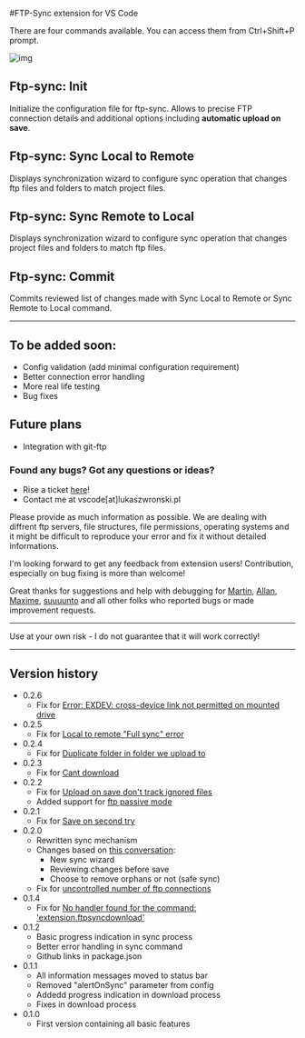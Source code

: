 #FTP-Sync extension for VS Code

There are four commands available.
You can access them from Ctrl+Shift+P prompt.

![img](http://i.imgur.com/W9h4pwW.gif)

## Ftp-sync: Init

Initialize the configuration file for ftp-sync. Allows to precise FTP connection details and additional options including __automatic upload on save__.

## Ftp-sync: Sync Local to Remote

Displays synchronization wizard to configure sync operation that changes ftp files and folders to match project files.

## Ftp-sync: Sync Remote to Local

Displays synchronization wizard to configure sync operation that changes project files and folders to match ftp files.

## Ftp-sync: Commit

Commits reviewed list of changes made with Sync Local to Remote or Sync Remote to Local command.

--------

## To be added soon:

- Config validation (add minimal configuration requirement)
- Better connection error handling
- More real life testing
- Bug fixes

## Future plans

- Integration with git-ftp

### Found any bugs? Got any questions or ideas?
- Rise a ticket [here](https://github.com/lukasz-wronski/vscode-ftp-sync/issues)!
- Contact me at vscode[at]lukaszwronski.pl

Please provide as much information as possible. We are dealing with diffrent ftp servers, file structures, file permissions, operating systems and it might be difficult to reproduce your error and fix it without detailed informations.

I'm looking forward to get any feedback from extension users! Contribution, especially on bug fixing is more than welcome!

Great thanks for suggestions and help with debugging for [Martin](https://github.com/kasik96), [Allan](https://github.com/EthraZa), [Maxime](https://github.com/maximedupre), [suuuunto](https://github.com/suuuunto) and all other folks who reported bugs or made improvement requests.

------

Use at your own risk - I do not guarantee that it will work correctly!

------

## Version history

- 0.2.6
    - Fix for [Error: EXDEV: cross-device link not permitted on mounted drive](https://github.com/lukasz-wronski/vscode-ftp-sync/issues/6)
- 0.2.5
    - Fix for [Local to remote "Full sync" error](https://github.com/lukasz-wronski/vscode-ftp-sync/issues/20)
- 0.2.4
    - Fix for [Duplicate folder in folder we upload to](https://github.com/lukasz-wronski/vscode-ftp-sync/issues/19)
- 0.2.3
    - Fix for [Cant download](https://github.com/lukasz-wronski/vscode-ftp-sync/issues/14)
- 0.2.2
    - Fix for [Upload on save don't track ignored files](https://github.com/lukasz-wronski/vscode-ftp-sync/issues/15)
    - Added support for [ftp passive mode](https://github.com/lukasz-wronski/vscode-ftp-sync/issues/16)
- 0.2.1
	- Fix for [Save on second try](https://github.com/lukasz-wronski/vscode-ftp-sync/issues/12)
- 0.2.0
	- Rewritten sync mechanism
	- Changes based on [this conversation](https://github.com/lukasz-wronski/vscode-ftp-sync/issues/2):
		- New sync wizard
		- Reviewing changes before save
		- Choose to remove orphans or not (safe sync)
	- Fix for [uncontrolled number of ftp connections](https://github.com/lukasz-wronski/vscode-ftp-sync/issues/4)
- 0.1.4
	- Fix for [No handler found for the command: 'extension.ftpsyncdownload'](https://github.com/lukasz-wronski/vscode-ftp-sync/issues/1)
- 0.1.2
	- Basic progress indication in sync process
	- Better error handling in sync command
	- Github links in package.json
- 0.1.1 
	- All information messages moved to status bar
	- Removed "alertOnSync" parameter from config
	- Addedd progress indication in download process
	- Fixes in download process
- 0.1.0 
	- First version containing all basic features